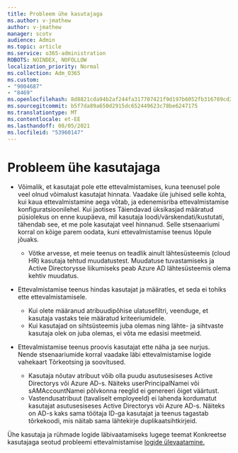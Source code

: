 ```yaml
---
title: Probleem ühe kasutajaga
ms.author: v-jmathew
author: v-jmathew
manager: scotv
audience: Admin
ms.topic: article
ms.service: o365-administration
ROBOTS: NOINDEX, NOFOLLOW
localization_priority: Normal
ms.collection: Adm_O365
ms.custom:
- "9004687"
- "8469"
ms.openlocfilehash: 8d8821cda94b2af244fa317707421f9d197b6052fb316789cd286ea8b4adf19e
ms.sourcegitcommit: b5f7da89a650d2915dc652449623c78be6247175
ms.translationtype: MT
ms.contentlocale: et-EE
ms.lasthandoff: 08/05/2021
ms.locfileid: "53960147"
---
```

# <a name="problem-with-single-user"></a>Probleem ühe kasutajaga

- Võimalik, et kasutajat pole ette ettevalmistamises, kuna teenusel pole veel olnud võimalust kasutajat hinnata. Vaadake üle juhised selle kohta, kui kaua ettevalmistamine aega võtab, ja edenemisriba ettevalmistamise konfiguratsioonilehel. Kui jaotises Täiendavad üksikasjad määratud püsiolekus on enne kuupäeva, mil kasutaja loodi/värskendati/kustutati, tähendab see, et me pole kasutajat veel hinnanud. Selle stsenaariumi korral on kõige parem oodata, kuni ettevalmistamise teenus lõpule jõuaks.

  - Võtke arvesse, et meie teenus on teadlik ainult lähtesüsteemis (cloud HR) kasutaja tehtud muudatustest. Muudatuse tuvastamiseks ja Active Directorysse liikumiseks peab Azure AD lähtesüsteemis olema kehtiv muudatus.
- Ettevalmistamise teenus hindas kasutajat ja määratles, et seda ei tohiks ette ettevalmistamisele.
  - Kui olete määranud atribuudipõhise ulatusefiltri, veenduge, et kasutaja vastaks teie määratud kriteeriumidele.
  - Kui kasutajad on sihtsüsteemis juba olemas ning lähte- ja sihtvaste kasutaja olek on juba olemas, ei võta me edasisi meetmeid.
- Ettevalmistamise teenus proovis kasutajat ette näha ja see nurjus. Nende stsenaariumide korral vaadake läbi ettevalmistamise logide vahekaart Tõrkeotsing ja soovitused.
  - Kasutaja nõutav atribuut võib olla puudu asutusesiseses Active Directorys või Azure AD-s. Näiteks userPrincipalNamei või sAMAccountNamei põlvkonna reeglid ei genereeri õiget väärtust.
  - Vastendusatribuut (tavaliselt employeeId) ei lahenda kordumatut kasutajat asutusesiseses Active Directorys või Azure AD-s. Näiteks on AD-s kaks sama töötaja ID-ga kasutajat ja teenus tagastab tõrkekoodi, mis näitab sama lähtekirje duplikaatsihtkirjeid.

Ühe kasutaja ja rühmade logide läbivaatamiseks lugege teemat Konkreetse kasutajaga seotud probleemi ettevalmistamise [logide ülevaatamine.](https://docs.microsoft.com/azure/active-directory/reports-monitoring/concept-provisioning-logs)
